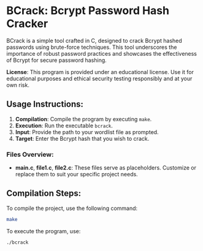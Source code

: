 # BCrack: Bcrypt Password Hash Cracker

BCrack is a simple tool crafted in C, designed to crack Bcrypt hashed passwords using brute-force techniques. This tool underscores the importance of robust password practices and showcases the effectiveness of Bcrypt for secure password hashing.

**License**: This program is provided under an educational license. Use it for educational purposes and ethical security testing responsibly and at your own risk.

## Usage Instructions:
1. **Compilation**: Compile the program by executing `make`.
2. **Execution**: Run the executable `bcrack`.
3. **Input**: Provide the path to your wordlist file as prompted.
4. **Target**: Enter the Bcrypt hash that you wish to crack.

### Files Overview:
- **main.c**, **file1.c**, **file2.c**: These files serve as placeholders. Customize or replace them to suit your specific project needs.

## Compilation Steps:

To compile the project, use the following command:
```bash
make
```
To execute the program, use:
```bash
./bcrack
```